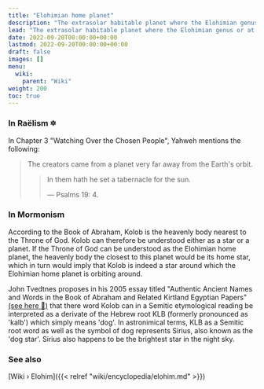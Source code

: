 ```yaml
---
title: "Elohimian home planet"
description: "The extrasolar habitable planet where the Elohimian genus or at least the its civilization is originates from. This planet is allegedly roughly 1 lightyear away from Earth and thus to be located within the Milky Way galaxy."
lead: "The extrasolar habitable planet where the Elohimian genus or at least the its civilization is originates from. This planet is allegedly roughly 1 lightyear away from Earth and thus to be located within the Milky Way galaxy."
date: 2022-09-20T00:00:00+00:00
lastmod: 2022-09-20T00:00:00+00:00
draft: false
images: []
menu:
  wiki:
    parent: "Wiki"
weight: 200
toc: true
---
```


### In Raëlism 🔯

In Chapter 3 "Watching Over the Chosen People", Yahweh mentions the following:

> The creators came from a planet very far away from the Earth's orbit.
>
>> In them hath he set a tabernacle for the sun.
>>
>> — Psalms 19: 4.

### In Mormonism

According to the Book of Abraham, Kolob is the heavenly body nearest to the Throne of God. Kolob can therefore be understood either as a star or a planet. If the Throne of God can be understood as the Elohimian home planet, the heavenly body the closest to this planet would be its home star, which in turn would imply that Kolob is indeed a star around which the Elohimian home planet is orbiting around.

John Tvedtnes proposes in his 2005 essay titled "Authentic Ancient Names and Words in the Book of Abraham and Related Kirtland Egyptian Papers" [(see here 📎)](https://www.fairlatterdaysaints.org/wp-content/uploads/2011/11/2005-John-Tvedtnes.pdf) that there word Kolob can in a Semitic etymological reading be interpreted as a derivate of the Hebrew root KLB (formerly pronounced as 'kalb') which simply means 'dog'. In astronimical terms, KLB as a Semitic root word as well as the symbol of dog represents Sirius, also known as the 'dog star'. Sirius also happens to be the brightest star in the night sky.

### See also

[Wiki › Elohim]({{< relref "wiki/encyclopedia/elohim.md" >}})</br>
